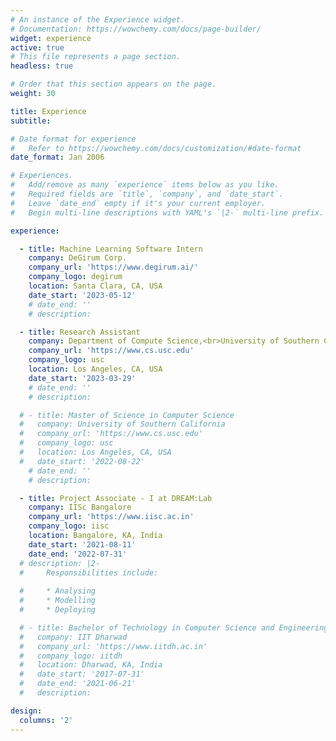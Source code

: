 ```yaml
---
# An instance of the Experience widget.
# Documentation: https://wowchemy.com/docs/page-builder/
widget: experience
active: true
# This file represents a page section.
headless: true

# Order that this section appears on the page.
weight: 30

title: Experience
subtitle:

# Date format for experience
#   Refer to https://wowchemy.com/docs/customization/#date-format
date_format: Jan 2006

# Experiences.
#   Add/remove as many `experience` items below as you like.
#   Required fields are `title`, `company`, and `date_start`.
#   Leave `date_end` empty if it's your current employer.
#   Begin multi-line descriptions with YAML's `|2-` multi-line prefix.

experience:

  - title: Machine Learning Software Intern
    company: DeGirum Corp.
    company_url: 'https://www.degirum.ai/'
    company_logo: degirum
    location: Santa Clara, CA, USA
    date_start: '2023-05-12'
    # date_end: ''
    # description: 

  - title: Research Assistant
    company: Department of Compute Science,<br>University of Southern California
    company_url: 'https://www.cs.usc.edu'
    company_logo: usc
    location: Los Angeles, CA, USA
    date_start: '2023-03-29'
    # date_end: ''
    # description: 

  # - title: Master of Science in Computer Science
  #   company: University of Southern California
  #   company_url: 'https://www.cs.usc.edu'
  #   company_logo: usc
  #   location: Los Angeles, CA, USA
  #   date_start: '2022-08-22'
    # date_end: ''
    # description: 

  - title: Project Associate - I at DREAM:Lab
    company: IISc Bangalore
    company_url: 'https://www.iisc.ac.in'
    company_logo: iisc
    location: Bangalore, KA, India
    date_start: '2021-08-11'
    date_end: '2022-07-31'
  # description: |2-
  #     Responsibilities include:
        
  #     * Analysing
  #     * Modelling
  #     * Deploying

  # - title: Bachelor of Technology in Computer Science and Engineering
  #   company: IIT Dharwad
  #   company_url: 'https://www.iitdh.ac.in'
  #   company_logo: iitdh
  #   location: Dharwad, KA, India
  #   date_start: '2017-07-31'
  #   date_end: '2021-06-21'
  #   description: 

design:
  columns: '2'
---
```

